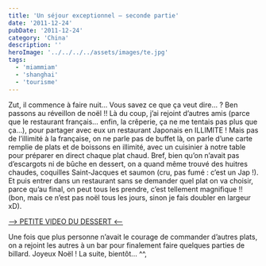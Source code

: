 ```yaml
---
title: 'Un séjour exceptionnel – seconde partie'
date: '2011-12-24'
pubDate: '2011-12-24'
category: 'China'
description: ''
heroImage: '../../../../assets/images/te.jpg'
tags:
  - 'miammiam'
  - 'shanghai'
  - 'tourisme'
---
```


Zut, il commence à faire nuit… Vous savez ce que ça veut dire… ? Ben passons au réveillon de noël !! Là du coup, j’ai rejoint d’autres amis (parce que le restaurant français… enfin, la crêperie, ça ne me tentais pas plus que ça…), pour partager avec eux un restaurant Japonais en ILLIMITE ! Mais pas de l’illimité à la française, on ne parle pas de buffet là, on parle d’une carte remplie de plats et de boissons en illimité, avec un cuisinier à notre table pour préparer en direct chaque plat chaud. Bref, bien qu’on n’avait pas d’escargots ni de bûche en dessert, on a quand même trouvé des huitres chaudes, coquilles Saint-Jacques et saumon (cru, pas fumé : c’est un Jap !). Et puis entrer dans un restaurant sans se demander quel plat on va choisir, parce qu’au final, on peut tous les prendre, c’est tellement magnifique !! (bon, mais ce n’est pas noël tous les jours, sinon je fais doubler en largeur xD).

[\--> PETITE VIDEO DU DESSERT <--](http://www.youtube.com/watch?v=xoUiE-P86Yg&feature=youtube_gdata_player 'Banane Flambée !')

Une fois que plus personne n’avait le courage de commander d’autres plats, on a rejoint les autres à un bar pour finalement faire quelques parties de billard. Joyeux Noël ! La suite, bientôt… ^^,
